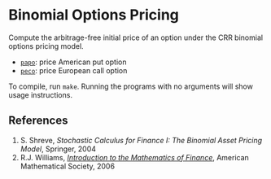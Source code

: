 # Binomial Options Pricing

Compute the arbitrage-free initial price of an option under the CRR binomial options pricing model.

* [`papo`](papo.c): price American put option
* [`peco`](peco.c): price European call option

To compile, run `make`.
Running the programs with no arguments will show usage instructions.

## References

1. S. Shreve, *Stochastic Calculus for Finance I: The Binomial Asset Pricing Model*, Springer, 2004
2. R.J. Williams, [*Introduction to the Mathematics of Finance*](http://dx.doi.org/10.1090/gsm/072), American Mathematical Society, 2006
